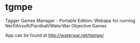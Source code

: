 # tgmpe
Tagger Games Manager - Portable Edition: Webapp for running Nerf/Airsoft/Paintball/WaterWar Objective Games

App can be found at http://waterwar.net/tgmpe/
